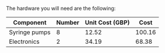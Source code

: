 The hardware you will need are the following:

| Component           | Number | Unit Cost (GBP)    | Cost
| -------------- | --- | ------------- |  ------------- |
| Syringe pumps     | 8  | 12.52 | 100.16|
| Electronics    | 2  | 34.19 | 68.38 |
